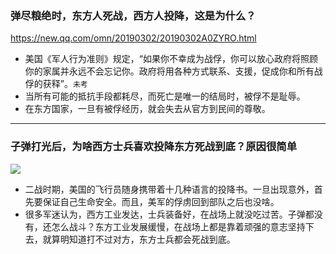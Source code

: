 ### 弹尽粮绝时，东方人死战，西方人投降，这是为什么？
https://new.qq.com/omn/20190302/20190302A0ZYRO.html
- 美国《军人行为准则》规定，“如果你不幸成为战俘，你可以放心政府将照顾你的家属并永远不会忘记你。政府将用各种方式联系、支援，促成你和所有战俘的获释”。`未考`
- 当所有可能的抵抗手段都耗尽，而死亡是唯一的结局时，被俘不是耻辱。
- 在东方国家，一旦有被俘经历，就会失去从官方到民间的尊敬。
---
### 子弹打光后，为啥西方士兵喜欢投降东方死战到底？原因很简单
![](http://inews.gtimg.com/newsapp_match/0/8726539044/0)
- 二战时期，美国的飞行员随身携带着十几种语言的投降书。一旦出现意外，首先要保证自己生命安全。而且，美军的俘虏回到部队之后也没啥。
- 很多军迷认为，西方工业发达，士兵装备好，在战场上就没吃过苦。子弹都没有，还怎么战斗？东方工业发展缓慢，在战场上都是靠着顽强的意志坚持下去，就算明知道打不过对方，东方士兵都会死战到底。